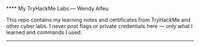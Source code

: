 **** My TryHackMe Labs — Wendy Alfeu

This repo contains my learning notes and certificates from TryHackMe and other cyber labs.
I never post flags or private credentials here — only what I learned and commands I used.
****

